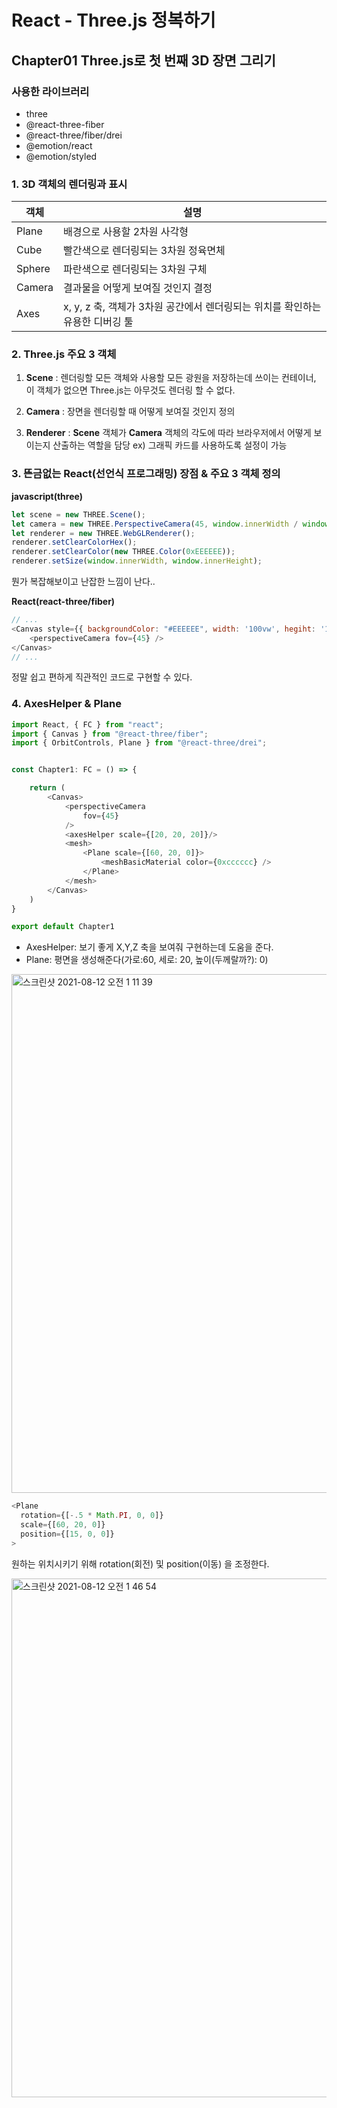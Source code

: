 # React - Three.js 정복하기

## Chapter01 Three.js로 첫 번째 3D 장면 그리기

### 사용한 라이브러리

* three
* @react-three-fiber
* @react-three/fiber/drei
* @emotion/react
* @emotion/styled

### 1. 3D 객체의 렌더링과 표시

| 객체 | 설명 |
| --- | --- |
| Plane | 배경으로 사용할 2차원 사각형|
| Cube | 빨간색으로 렌더링되는 3차원 정육면체 |
| Sphere | 파란색으로 렌더링되는 3차원 구체 |
| Camera | 결과물을 어떻게 보여질 것인지 결정 |
| Axes | x, y, z 축, 객체가 3차원 공간에서 렌더링되는 위치를 확인하는 유용한 디버깅 툴 |

### 2. Three.js 주요 3 객체 

1) **Scene** : 렌더링할 모든 객체와 사용할 모든 광원을 저장하는데 쓰이는 컨테이너, 이 객체가 없으면 Three.js는 아무것도 렌더링 할 수 없다.

2) **Camera** : 장면을 렌더링할 때  어떻게 보여질 것인지 정의

3) **Renderer** : **Scene** 객체가 **Camera** 객체의 각도에 따라 브라우저에서 어떻게 보이는지 산출하는 역할을 담당 ex) 그래픽 카드를 사용하도록 설정이 가능

### 3. 뜬금없는 React(선언식 프로그래밍) 장점 & 주요 3 객체 정의

**javascript(three)**
```js
let scene = new THREE.Scene();
let camera = new THREE.PerspectiveCamera(45, window.innerWidth / window.innerHeight, 0.1, 1000);
let renderer = new THREE.WebGLRenderer();
renderer.setClearColorHex();
renderer.setClearColor(new THREE.Color(0xEEEEEE));
renderer.setSize(window.innerWidth, window.innerHeight);
```

뭔가 복잡해보이고 난잡한 느낌이 난다..

**React(react-three/fiber)**
```js
// ...
<Canvas style={{ backgroundColor: "#EEEEEE", width: '100vw', hegiht: '100vh' }}>
	<perspectiveCamera fov={45} />
</Canvas>
// ...
```

정말 쉽고 편하게 직관적인 코드로 구현할 수 있다.

### 4. AxesHelper & Plane

```js
import React, { FC } from "react";
import { Canvas } from "@react-three/fiber";
import { OrbitControls, Plane } from "@react-three/drei";


const Chapter1: FC = () => {

	return (
		<Canvas>
			<perspectiveCamera
				fov={45}
			/>
			<axesHelper scale={[20, 20, 20]}/>
			<mesh>
				<Plane scale={[60, 20, 0]}>
					<meshBasicMaterial color={0xcccccc} />
				</Plane>
			</mesh>
		</Canvas>
	)
}

export default Chapter1
```

- AxesHelper: 보기 좋게 X,Y,Z 축을 보여줘 구현하는데 도움을 준다.
- Plane: 평면을 생성해준다(가로:60, 세로: 20, 높이(두께랄까?): 0)

<img width="830" alt="스크린샷 2021-08-12 오전 1 11 39" src="https://user-images.githubusercontent.com/70752848/129064943-183f328b-b9af-4672-a00a-b61e9f042376.png">


```js
<Plane
  rotation={[-.5 * Math.PI, 0, 0]}
  scale={[60, 20, 0]}
  position={[15, 0, 0]}
>
```

원하는 위치시키기 위해 rotation(회전) 및 position(이동) 을 조정한다.

<img width="830" alt="스크린샷 2021-08-12 오전 1 46 54" src="https://user-images.githubusercontent.com/70752848/129069797-b8e0ba7a-f0e4-4c8b-8cec-3eb1188fdac7.png">

